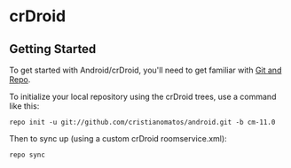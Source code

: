 crDroid
=======

Getting Started
---------------

To get started with Android/crDroid, you'll need to get
familiar with [Git and Repo](http://source.android.com/source/using-repo.html).

To initialize your local repository using the crDroid trees, use a command like this:

    repo init -u git://github.com/cristianomatos/android.git -b cm-11.0

Then to sync up (using a custom crDroid roomservice.xml):

    repo sync
